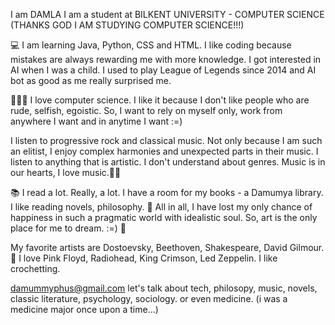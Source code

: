 I am DAMLA I am a student at BILKENT UNIVERSITY - COMPUTER SCIENCE 
(THANKS GOD I AM STUDYING COMPUTER SCIENCE!!!)

💻 I am learning Java, Python, CSS and HTML. I like coding because mistakes are always rewarding me with more knowledge. I got interested in AI when I was a child. I used to play League of Legends since 2014 and AI bot as good as me really surprised me. 

👩🏻‍💻 I love computer science. I like it because I don't like people who are rude, selfish, egoistic. So, I want to rely on myself only, work from anywhere I want and in anytime I want :=)

I listen to progressive rock and classical music. Not only because I am such an elitist, I enjoy complex harmonies and unexpected parts in their music. I listen to anything that is artistic. I don't understand about genres. Music is in our hearts, I love music.🎹🎶  

📚 I read a lot. Really, a lot. I have a room for my books - a Damumya library. I like reading novels, philosophy. 📖
All in all, I have lost my only chance of happiness in such a pragmatic world with idealistic soul. So, art is the only place for me to dream. :=) 🌌

My favorite artists are Dostoevsky, Beethoven, Shakespeare, David Gilmour. 💐 I love Pink Floyd, Radiohead, King Crimson, Led Zeppelin. 
I like crochetting. 

damummyphus@gmail.com
let's talk about tech, philosopy, music, novels, classic literature, psychology, sociology.
or even medicine. (i was a medicine major once upon a time...) 
